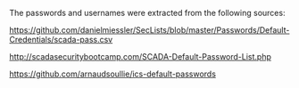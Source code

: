 The passwords and usernames were extracted from the following sources:

https://github.com/danielmiessler/SecLists/blob/master/Passwords/Default-Credentials/scada-pass.csv

http://scadasecuritybootcamp.com/SCADA-Default-Password-List.php

https://github.com/arnaudsoullie/ics-default-passwords
